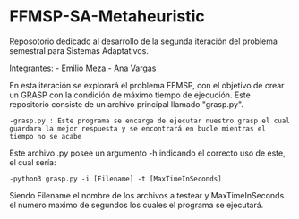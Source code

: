 # FFMSP-SA-Metaheuristic

Reposotorio dedicado al desarrollo de la segunda iteración del problema semestral para Sistemas Adaptativos.

Integrantes: 
        - Emilio Meza 
        - Ana Vargas

En esta iteración se explorará el problema FFMSP, con el objetivo de crear un GRASP con la condición de máximo tiempo de ejecución. Este repositorio consiste de un archivo principal llamado "grasp.py".

    -grasp.py : Este programa se encarga de ejecutar nuestro grasp el cual guardara la mejor respuesta y se encontrará en bucle mientras el tiempo no se acabe 
    
Este archivo .py posee un argumento -h indicando el correcto uso de este, el cual sería:

    -python3 grasp.py -i [Filename] -t [MaxTimeInSeconds]

Siendo Filename el nombre de los archivos a testear y MaxTimeInSeconds el numero maximo de segundos los cuales el programa se ejecutará.
